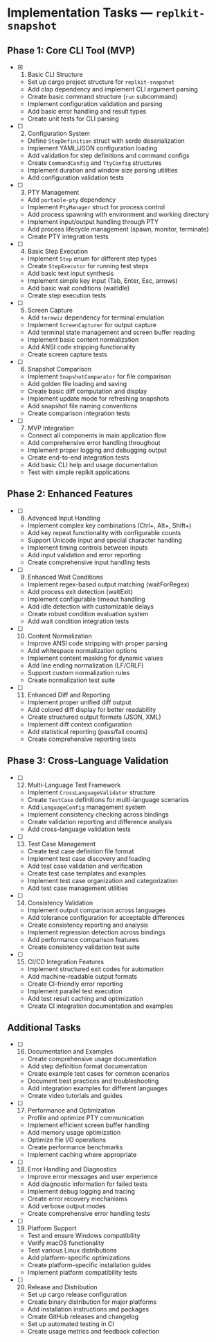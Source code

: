# Implementation Tasks — `replkit-snapshot`

## Phase 1: Core CLI Tool (MVP)

- [x] 1. Basic CLI Structure
  - Set up cargo project structure for `replkit-snapshot`
  - Add clap dependency and implement CLI argument parsing
  - Create basic command structure (`run` subcommand)
  - Implement configuration validation and parsing
  - Add basic error handling and result types
  - Create unit tests for CLI parsing

- [ ] 2. Configuration System
  - Define `StepDefinition` struct with serde deserialization
  - Implement YAML/JSON configuration loading
  - Add validation for step definitions and command configs
  - Create `CommandConfig` and `TtyConfig` structures
  - Implement duration and window size parsing utilities
  - Add configuration validation tests

- [ ] 3. PTY Management
  - Add `portable-pty` dependency
  - Implement `PtyManager` struct for process control
  - Add process spawning with environment and working directory
  - Implement input/output handling through PTY
  - Add process lifecycle management (spawn, monitor, terminate)
  - Create PTY integration tests

- [ ] 4. Basic Step Execution
  - Implement `Step` enum for different step types
  - Create `StepExecutor` for running test steps
  - Add basic text input synthesis
  - Implement simple key input (Tab, Enter, Esc, arrows)
  - Add basic wait conditions (waitIdle)
  - Create step execution tests

- [ ] 5. Screen Capture
  - Add `termwiz` dependency for terminal emulation
  - Implement `ScreenCapturer` for output capture
  - Add terminal state management and screen buffer reading
  - Implement basic content normalization
  - Add ANSI code stripping functionality
  - Create screen capture tests

- [ ] 6. Snapshot Comparison
  - Implement `SnapshotComparator` for file comparison
  - Add golden file loading and saving
  - Create basic diff computation and display
  - Implement update mode for refreshing snapshots
  - Add snapshot file naming conventions
  - Create comparison integration tests

- [ ] 7. MVP Integration
  - Connect all components in main application flow
  - Add comprehensive error handling throughout
  - Implement proper logging and debugging output
  - Create end-to-end integration tests
  - Add basic CLI help and usage documentation
  - Test with simple replkit applications

## Phase 2: Enhanced Features

- [ ] 8. Advanced Input Handling
  - Implement complex key combinations (Ctrl+, Alt+, Shift+)
  - Add key repeat functionality with configurable counts
  - Support Unicode input and special character handling
  - Implement timing controls between inputs
  - Add input validation and error reporting
  - Create comprehensive input handling tests

- [ ] 9. Enhanced Wait Conditions
  - Implement regex-based output matching (waitForRegex)
  - Add process exit detection (waitExit)
  - Implement configurable timeout handling
  - Add idle detection with customizable delays
  - Create robust condition evaluation system
  - Add wait condition integration tests

- [ ] 10. Content Normalization
  - Improve ANSI code stripping with proper parsing
  - Add whitespace normalization options
  - Implement content masking for dynamic values
  - Add line ending normalization (LF/CRLF)
  - Support custom normalization rules
  - Create normalization test suite

- [ ] 11. Enhanced Diff and Reporting
  - Implement proper unified diff output
  - Add colored diff display for better readability
  - Create structured output formats (JSON, XML)
  - Implement diff context configuration
  - Add statistical reporting (pass/fail counts)
  - Create comprehensive reporting tests

## Phase 3: Cross-Language Validation

- [ ] 12. Multi-Language Test Framework
  - Implement `CrossLanguageValidator` structure
  - Create `TestCase` definitions for multi-language scenarios
  - Add `LanguageConfig` management system
  - Implement consistency checking across bindings
  - Create validation reporting and difference analysis
  - Add cross-language validation tests

- [ ] 13. Test Case Management
  - Create test case definition file format
  - Implement test case discovery and loading
  - Add test case validation and verification
  - Create test case templates and examples
  - Implement test case organization and categorization
  - Add test case management utilities

- [ ] 14. Consistency Validation
  - Implement output comparison across languages
  - Add tolerance configuration for acceptable differences
  - Create consistency reporting and analysis
  - Implement regression detection across bindings
  - Add performance comparison features
  - Create consistency validation test suite

- [ ] 15. CI/CD Integration Features
  - Implement structured exit codes for automation
  - Add machine-readable output formats
  - Create CI-friendly error reporting
  - Implement parallel test execution
  - Add test result caching and optimization
  - Create CI integration documentation and examples

## Additional Tasks

- [ ] 16. Documentation and Examples
  - Create comprehensive usage documentation
  - Add step definition format documentation
  - Create example test cases for common scenarios
  - Document best practices and troubleshooting
  - Add integration examples for different languages
  - Create video tutorials and guides

- [ ] 17. Performance and Optimization
  - Profile and optimize PTY communication
  - Implement efficient screen buffer handling
  - Add memory usage optimization
  - Optimize file I/O operations
  - Create performance benchmarks
  - Implement caching where appropriate

- [ ] 18. Error Handling and Diagnostics
  - Improve error messages and user experience
  - Add diagnostic information for failed tests
  - Implement debug logging and tracing
  - Create error recovery mechanisms
  - Add verbose output modes
  - Create comprehensive error handling tests

- [ ] 19. Platform Support
  - Test and ensure Windows compatibility
  - Verify macOS functionality
  - Test various Linux distributions
  - Add platform-specific optimizations
  - Create platform-specific installation guides
  - Implement platform compatibility tests

- [ ] 20. Release and Distribution
  - Set up cargo release configuration
  - Create binary distribution for major platforms
  - Add installation instructions and packages
  - Create GitHub releases and changelog
  - Set up automated testing in CI
  - Create usage metrics and feedback collection
